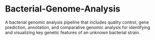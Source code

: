 # Bacterial-Genome-Analysis
A bacterial genomic analysis pipeline that includes quality control, gene prediction, annotation, and comparative genomic analysis for identifying and visualizing key genetic features of an unknown bacterial strain.
